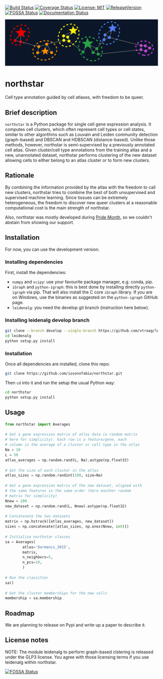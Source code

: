 [![Build Status](https://travis-ci.org/iosonofabio/northstar.svg?branch=master)](https://travis-ci.org/iosonofabio/northstar)
[![Coverage Status](https://coveralls.io/repos/github/iosonofabio/northstar/badge.svg?branch=master)](https://coveralls.io/github/iosonofabio/northstar?branch=master)
[![License: MIT](https://img.shields.io/badge/license-MIT-brightgreen.svg)](https://opensource.org/licenses/MIT)
[![ReleaseVersion](https://img.shields.io/pypi/v/northstar.svg)](https://pypi.org/project/northstar/)
[![FOSSA Status](https://app.fossa.io/api/projects/git%2Bgithub.com%2Fiosonofabio%2Fnorthstar.svg?type=shield)](https://app.fossa.io/projects/git%2Bgithub.com%2Fiosonofabio%2Fnorthstar?ref=badge_shield)
[![Documentation Status](https://readthedocs.org/projects/northstar/badge/?version=master)](https://northstar.readthedocs.io/en/master)

![Logo](logo.png)
# northstar
Cell type annotation guided by cell atlases, with freedom to be queer.

## Brief description
`northstar` is a Python package for single cell gene expression analysis. It computes cell clusters, which often represent cell types or cell states, similar to other
algorithms such as Louvain and Leiden community detection (graph-based) and DBSCAN and HDBSCAN (distance-based). Unlike those methods, however, northstar is
semi-supervised by a previously annotated cell atlas. Given cluster/cell type annotations from the training atlas and a new, unannotated dataset, northstar
performs clustering of the new dataset allowing cells to either belong to an atlas cluster or to form new clusters.

## Rationale
By combining the information provided by the atlas with the freedom to call new clusters, northstar tries to combine the best of both unsupervised and
supervised machine learning. Since tissues can be extremely heterogeneous, the freedom to discover new queer clusters at a reasonable computational cost
is the main strength of northstar.

Also, northstar was mostly developed during [Pride Month](https://en.wikipedia.org/wiki/Gay_pride), so we couldn't abstain from showing our support.

## Installation
For now, you can use the development version.

### Installing dependencies
First, install the dependencies:
- `numpy` and `scipy`: use your favourite package manager, e.g. conda, pip.
- `iGraph` and `python-igraph`: this is best done by installing directly `python-igraph` via pip. That will also install the C core `iGraph` library. If you are on Windows, use the binaries as suggested on the `python-igraph` GitHub page.
- `leidenalg`: you need the develop git branch (instruction here below).

### Installing leidenalg develop branch
```bash
git clone --branch develop --single-branch https://github.com/vtraag/leidenalg.git
cd leidenalg
python setup.py install
```

### Installation
Once all dependencies are installed, clone this repo:
```bash
git clone https://github.com/iosonofabio/northstar.git
```
Then `cd` into it and run the setup the usual Python way:
```bash
cd northstar
python setup.py install
```

## Usage
```python
from northstar import Averages

# Get a gene expression matrix of atlas data (a random matrix
# here for simplicity). Each row is a feature/gene, each
# column is the average of a cluster or cell type in the atlas
Na = 10
L = 50
atlas_averages = np.random.rand(L, Na).astype(np.float32)

# Get the size of each cluster in the atlas
atlas_sizes = np.random.randint(100, size=Na)

# Get a gene expression matrix of the new dataset, aligned with
# the same features in the same order (here another random
# matrix for simplicity)
Nnew = 200
new_dataset = np.random.rand(L, Nnew).astype(np.float32)

# Concatenate the two datasets
matrix = np.hstrack([atlas_averages, new_dataset])
sizes = np.concatenate([atlas_sizes, np.ones(Nnew, int)])

# Initialize northstar classes
sa = Averages(
        atlas='Darmanis_2015',
        matrix,
        n_neighbors=5,
        n_pcs=10,
        )

# Run the classifier
sa()

# Get the cluster memberships for the new cells
membership = sa.membership
```

## Roadmap
We are planning to release on Pypi and write up a paper
to describe it.

## License notes
NOTE: The module leidenalg to perform graph-based clstering is released
under the GLP3 license. You agree with those licensing terms if you use
leidenalg within northstar.


[![FOSSA Status](https://app.fossa.io/api/projects/git%2Bgithub.com%2Fiosonofabio%2Fnorthstar.svg?type=large)](https://app.fossa.io/projects/git%2Bgithub.com%2Fiosonofabio%2Fnorthstar?ref=badge_large)
